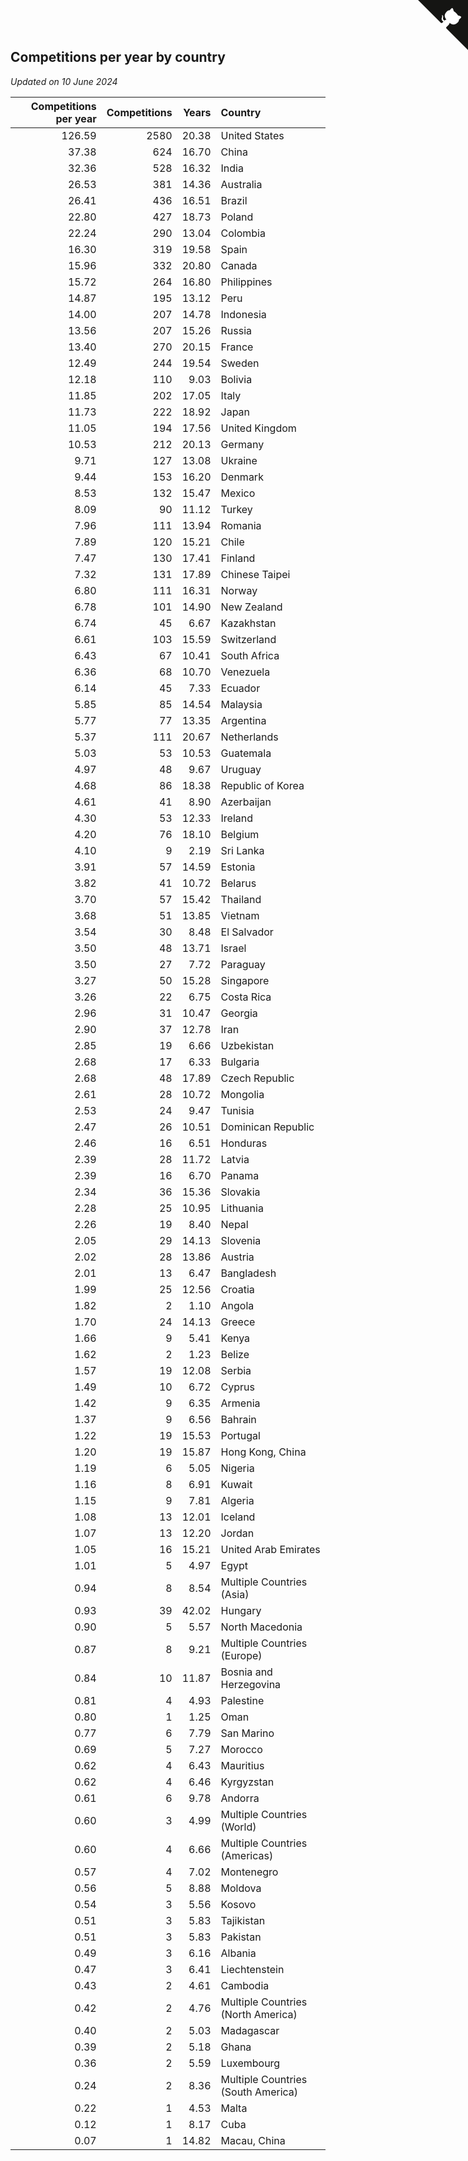 ## Competitions per year by country

*Updated on 10 June 2024*

| Competitions per year | Competitions | Years | Country |
| ---: | ---: | ---: | :--- |
| 126.59 | 2580 | 20.38 | United States |
| 37.38 | 624 | 16.70 | China |
| 32.36 | 528 | 16.32 | India |
| 26.53 | 381 | 14.36 | Australia |
| 26.41 | 436 | 16.51 | Brazil |
| 22.80 | 427 | 18.73 | Poland |
| 22.24 | 290 | 13.04 | Colombia |
| 16.30 | 319 | 19.58 | Spain |
| 15.96 | 332 | 20.80 | Canada |
| 15.72 | 264 | 16.80 | Philippines |
| 14.87 | 195 | 13.12 | Peru |
| 14.00 | 207 | 14.78 | Indonesia |
| 13.56 | 207 | 15.26 | Russia |
| 13.40 | 270 | 20.15 | France |
| 12.49 | 244 | 19.54 | Sweden |
| 12.18 | 110 | 9.03 | Bolivia |
| 11.85 | 202 | 17.05 | Italy |
| 11.73 | 222 | 18.92 | Japan |
| 11.05 | 194 | 17.56 | United Kingdom |
| 10.53 | 212 | 20.13 | Germany |
| 9.71 | 127 | 13.08 | Ukraine |
| 9.44 | 153 | 16.20 | Denmark |
| 8.53 | 132 | 15.47 | Mexico |
| 8.09 | 90 | 11.12 | Turkey |
| 7.96 | 111 | 13.94 | Romania |
| 7.89 | 120 | 15.21 | Chile |
| 7.47 | 130 | 17.41 | Finland |
| 7.32 | 131 | 17.89 | Chinese Taipei |
| 6.80 | 111 | 16.31 | Norway |
| 6.78 | 101 | 14.90 | New Zealand |
| 6.74 | 45 | 6.67 | Kazakhstan |
| 6.61 | 103 | 15.59 | Switzerland |
| 6.43 | 67 | 10.41 | South Africa |
| 6.36 | 68 | 10.70 | Venezuela |
| 6.14 | 45 | 7.33 | Ecuador |
| 5.85 | 85 | 14.54 | Malaysia |
| 5.77 | 77 | 13.35 | Argentina |
| 5.37 | 111 | 20.67 | Netherlands |
| 5.03 | 53 | 10.53 | Guatemala |
| 4.97 | 48 | 9.67 | Uruguay |
| 4.68 | 86 | 18.38 | Republic of Korea |
| 4.61 | 41 | 8.90 | Azerbaijan |
| 4.30 | 53 | 12.33 | Ireland |
| 4.20 | 76 | 18.10 | Belgium |
| 4.10 | 9 | 2.19 | Sri Lanka |
| 3.91 | 57 | 14.59 | Estonia |
| 3.82 | 41 | 10.72 | Belarus |
| 3.70 | 57 | 15.42 | Thailand |
| 3.68 | 51 | 13.85 | Vietnam |
| 3.54 | 30 | 8.48 | El Salvador |
| 3.50 | 48 | 13.71 | Israel |
| 3.50 | 27 | 7.72 | Paraguay |
| 3.27 | 50 | 15.28 | Singapore |
| 3.26 | 22 | 6.75 | Costa Rica |
| 2.96 | 31 | 10.47 | Georgia |
| 2.90 | 37 | 12.78 | Iran |
| 2.85 | 19 | 6.66 | Uzbekistan |
| 2.68 | 17 | 6.33 | Bulgaria |
| 2.68 | 48 | 17.89 | Czech Republic |
| 2.61 | 28 | 10.72 | Mongolia |
| 2.53 | 24 | 9.47 | Tunisia |
| 2.47 | 26 | 10.51 | Dominican Republic |
| 2.46 | 16 | 6.51 | Honduras |
| 2.39 | 28 | 11.72 | Latvia |
| 2.39 | 16 | 6.70 | Panama |
| 2.34 | 36 | 15.36 | Slovakia |
| 2.28 | 25 | 10.95 | Lithuania |
| 2.26 | 19 | 8.40 | Nepal |
| 2.05 | 29 | 14.13 | Slovenia |
| 2.02 | 28 | 13.86 | Austria |
| 2.01 | 13 | 6.47 | Bangladesh |
| 1.99 | 25 | 12.56 | Croatia |
| 1.82 | 2 | 1.10 | Angola |
| 1.70 | 24 | 14.13 | Greece |
| 1.66 | 9 | 5.41 | Kenya |
| 1.62 | 2 | 1.23 | Belize |
| 1.57 | 19 | 12.08 | Serbia |
| 1.49 | 10 | 6.72 | Cyprus |
| 1.42 | 9 | 6.35 | Armenia |
| 1.37 | 9 | 6.56 | Bahrain |
| 1.22 | 19 | 15.53 | Portugal |
| 1.20 | 19 | 15.87 | Hong Kong, China |
| 1.19 | 6 | 5.05 | Nigeria |
| 1.16 | 8 | 6.91 | Kuwait |
| 1.15 | 9 | 7.81 | Algeria |
| 1.08 | 13 | 12.01 | Iceland |
| 1.07 | 13 | 12.20 | Jordan |
| 1.05 | 16 | 15.21 | United Arab Emirates |
| 1.01 | 5 | 4.97 | Egypt |
| 0.94 | 8 | 8.54 | Multiple Countries (Asia) |
| 0.93 | 39 | 42.02 | Hungary |
| 0.90 | 5 | 5.57 | North Macedonia |
| 0.87 | 8 | 9.21 | Multiple Countries (Europe) |
| 0.84 | 10 | 11.87 | Bosnia and Herzegovina |
| 0.81 | 4 | 4.93 | Palestine |
| 0.80 | 1 | 1.25 | Oman |
| 0.77 | 6 | 7.79 | San Marino |
| 0.69 | 5 | 7.27 | Morocco |
| 0.62 | 4 | 6.43 | Mauritius |
| 0.62 | 4 | 6.46 | Kyrgyzstan |
| 0.61 | 6 | 9.78 | Andorra |
| 0.60 | 3 | 4.99 | Multiple Countries (World) |
| 0.60 | 4 | 6.66 | Multiple Countries (Americas) |
| 0.57 | 4 | 7.02 | Montenegro |
| 0.56 | 5 | 8.88 | Moldova |
| 0.54 | 3 | 5.56 | Kosovo |
| 0.51 | 3 | 5.83 | Tajikistan |
| 0.51 | 3 | 5.83 | Pakistan |
| 0.49 | 3 | 6.16 | Albania |
| 0.47 | 3 | 6.41 | Liechtenstein |
| 0.43 | 2 | 4.61 | Cambodia |
| 0.42 | 2 | 4.76 | Multiple Countries (North America) |
| 0.40 | 2 | 5.03 | Madagascar |
| 0.39 | 2 | 5.18 | Ghana |
| 0.36 | 2 | 5.59 | Luxembourg |
| 0.24 | 2 | 8.36 | Multiple Countries (South America) |
| 0.22 | 1 | 4.53 | Malta |
| 0.12 | 1 | 8.17 | Cuba |
| 0.07 | 1 | 14.82 | Macau, China |


<a href="https://github.com/jonatanklosko/wca_statistics" class="github-corner" aria-label="View source on Github"><svg width="80" height="80" viewBox="0 0 250 250" style="fill:#151513; color:#fff; position: absolute; top: 0; border: 0; right: 0;" aria-hidden="true"><path d="M0,0 L115,115 L130,115 L142,142 L250,250 L250,0 Z"></path><path d="M128.3,109.0 C113.8,99.7 119.0,89.6 119.0,89.6 C122.0,82.7 120.5,78.6 120.5,78.6 C119.2,72.0 123.4,76.3 123.4,76.3 C127.3,80.9 125.5,87.3 125.5,87.3 C122.9,97.6 130.6,101.9 134.4,103.2" fill="currentColor" style="transform-origin: 130px 106px;" class="octo-arm"></path><path d="M115.0,115.0 C114.9,115.1 118.7,116.5 119.8,115.4 L133.7,101.6 C136.9,99.2 139.9,98.4 142.2,98.6 C133.8,88.0 127.5,74.4 143.8,58.0 C148.5,53.4 154.0,51.2 159.7,51.0 C160.3,49.4 163.2,43.6 171.4,40.1 C171.4,40.1 176.1,42.5 178.8,56.2 C183.1,58.6 187.2,61.8 190.9,65.4 C194.5,69.0 197.7,73.2 200.1,77.6 C213.8,80.2 216.3,84.9 216.3,84.9 C212.7,93.1 206.9,96.0 205.4,96.6 C205.1,102.4 203.0,107.8 198.3,112.5 C181.9,128.9 168.3,122.5 157.7,114.1 C157.9,116.9 156.7,120.9 152.7,124.9 L141.0,136.5 C139.8,137.7 141.6,141.9 141.8,141.8 Z" fill="currentColor" class="octo-body"></path></svg></a><style>.github-corner:hover .octo-arm{animation:octocat-wave 560ms ease-in-out}@keyframes octocat-wave{0%,100%{transform:rotate(0)}20%,60%{transform:rotate(-25deg)}40%,80%{transform:rotate(10deg)}}@media (max-width:500px){.github-corner:hover .octo-arm{animation:none}.github-corner .octo-arm{animation:octocat-wave 560ms ease-in-out}}</style>
